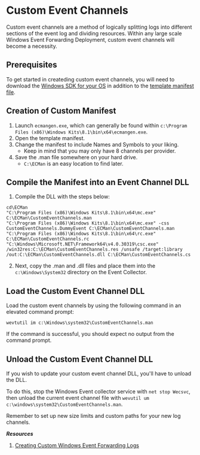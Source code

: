 # Custom Event Channels

Custom event channels are a method of logically splitting logs into different sections of the event log and dividing resources. Within any large scale Windows Event Forwarding Deployment, custom event channels will become a necessity. 

## Prerequisites

To get started in createding custom event channels, you will need to download the [Windows SDK for your OS](https://developer.microsoft.com/en-us/windows/downloads/windows-8-1-sdk) in addition to the [template manifest file](CustomEventChannels.man).

## Creation of Custom Manifest

1. Launch `ecmangen.exe`, which can generally be found within `c:\Program Files (x86)\Windows Kits\8.1\bin\x64\ecmangen.exe`.
2. Open the template manifest.
3. Change the manifest to include Names and Symbols to your liking. 
    * Keep in mind that you may only have 8 channels per provider.
4. Save the .man file somewhere on your hard drive.
    * `C:\ECMan` is an easy location to find later.

## Compile the Manifest into an Event Channel DLL

1. Compile the DLL with the steps below:

```
cd\ECMan
"C:\Program Files (x86)\Windows Kits\8.1\bin\x64\mc.exe" C:\ECMan\CustomEventChannels.man
"C:\Program Files (x86)\Windows Kits\8.1\bin\x64\mc.exe" -css CustomEventChannels.DummyEvent C:\ECMan\CustomEventChannels.man
"C:\Program Files (x86)\Windows Kits\8.1\bin\x64\rc.exe" C:\ECMan\CustomEventChannels.rc
"C:\Windows\Microsoft.NET\Framework64\v4.0.30319\csc.exe" /win32res:C:\ECMan\CustomEventChannels.res /unsafe /target:library /out:C:\ECMan\CustomEventChannels.dll C:\ECMan\CustomEventChannels.cs
```

2. Next, copy the .man and .dll files and place them into the `c:\Windows\System32` directory on the Event Collector.

## Load the Custom Event Channel DLL

Load the custom event channels by using the following command in an elevated command prompt:

`wevtutil im c:\Windows\system32\CustomEventChannels.man`

If the command is successful, you should expect no output from the command prompt. 

## Unload the Custom Event Channel DLL

If you wish to update your custom event channel DLL, you'll have to unload the DLL.

To do this, stop the Windows Event collector service with `net stop Wecsvc`, then unload the current event channel file with `wevutil um c:\windows\system32\CustomEventChannels.man`.

Remember to set up new size limits and custom paths for your new log channels.

**_Resources_**
1. [Creating Custom Windows Event Forwarding Logs](https://blogs.technet.microsoft.com/russellt/2016/05/18/creating-custom-windows-event-forwarding-logs/)